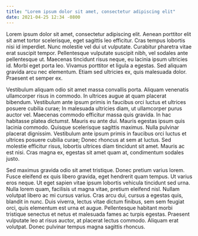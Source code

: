 ```yaml
---
title: "Lorem ipsum dolor sit amet, consectetur adipiscing elit"
date: 2021-04-25 12:34 -0800
---
```


Lorem ipsum dolor sit amet, consectetur adipiscing elit. Aenean porttitor elit sit amet tortor scelerisque, eget sagittis leo efficitur. Cras tempus lobortis nisi id imperdiet. Nunc molestie vel dui ut vulputate. Curabitur pharetra vitae erat suscipit tempor. Pellentesque vulputate suscipit nibh, vel sodales ante pellentesque ut. Maecenas tincidunt risus neque, eu lacinia ipsum ultricies id. Morbi eget porta leo. Vivamus porttitor et ligula a egestas. Sed aliquam gravida arcu nec elementum. Etiam sed ultricies ex, quis malesuada dolor. Praesent et semper ex.

Vestibulum aliquam odio sit amet massa convallis porta. Aliquam venenatis ullamcorper risus in commodo. In ultrices augue at quam placerat bibendum. Vestibulum ante ipsum primis in faucibus orci luctus et ultrices posuere cubilia curae; In malesuada ultricies diam, ut ullamcorper purus auctor vel. Maecenas commodo efficitur massa quis gravida. In hac habitasse platea dictumst. Mauris eu ante dui. Mauris egestas ipsum quis lacinia commodo. Quisque scelerisque sagittis maximus. Nulla pulvinar placerat dignissim. Vestibulum ante ipsum primis in faucibus orci luctus et ultrices posuere cubilia curae; Donec rhoncus at sem at luctus. Sed molestie efficitur risus, lobortis ultrices diam tincidunt sit amet. Mauris ac est nisi. Cras magna ex, egestas sit amet quam at, condimentum sodales justo.

Sed maximus gravida odio sit amet tristique. Donec pretium varius lorem. Fusce eleifend ex quis libero gravida, eget hendrerit quam tempus. Ut varius eros neque. Ut eget sapien vitae ipsum lobortis vehicula tincidunt sed urna. Nulla lorem quam, facilisis ut magna vitae, pretium eleifend nisl. Nullam volutpat libero ac mi cursus varius. Cras arcu dui, cursus a egestas quis, blandit in nunc. Duis viverra, lectus vitae dictum finibus, sem sem feugiat orci, quis elementum est urna et augue. Pellentesque habitant morbi tristique senectus et netus et malesuada fames ac turpis egestas. Praesent vulputate leo at risus auctor, at placerat lectus commodo. Aliquam erat volutpat. Donec pulvinar tempus magna sagittis rhoncus.
